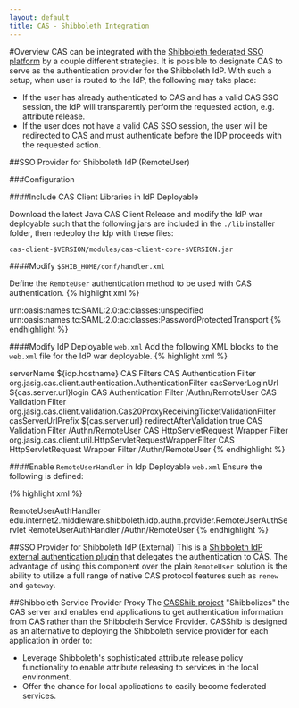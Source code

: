 ```yaml
---
layout: default
title: CAS - Shibboleth Integration
---
```

<a name="Overview">  </a>
#Overview
CAS can be integrated with the [Shibboleth federated SSO platform](http://shibboleth.net/) by a couple different strategies. It is possible to designate CAS to serve as the authentication provider for the Shibboleth IdP. With such a setup, when user is routed to the IdP, the following may take place:

- If the user has already authenticated to CAS and has a valid CAS SSO session, the IdP will transparently perform the requested action, e.g. attribute release.
- If the user does not have a valid CAS SSO session, the user will be redirected to CAS and must authenticate before the IDP proceeds with the requested action.

<a name="SSOProviderforShibbolethIdP(RemoteUser)">  </a>
##SSO Provider for Shibboleth IdP (RemoteUser)

<a name="Configuration">  </a>
###Configuration

<a name="IncludeCASClientLibrariesinIfPDeployable">  </a>
<a name="IncludeCASClientLibrariesinIdPDeployable">  </a>
####Include CAS Client Libraries in IdP Deployable

Download the latest Java CAS Client Release and modify the IdP war deployable such that the following jars are included in the `./lib` installer folder, then redeploy the Idp with these files:

    cas-client-$VERSION/modules/cas-client-core-$VERSION.jar

<a name="Modify$SHIB_HOME/conf/handler.xml">  </a>
####Modify `$SHIB_HOME/conf/handler.xml`

Define the `RemoteUser` authentication method to be used with CAS authentication.
{% highlight xml %}
<!-- Remote User handler for CAS support -->
<LoginHandler xsi:type="RemoteUser">
  <AuthenticationMethod>
    urn:oasis:names:tc:SAML:2.0:ac:classes:unspecified
  </AuthenticationMethod>
  <AuthenticationMethod>
    urn:oasis:names:tc:SAML:2.0:ac:classes:PasswordProtectedTransport
  </AuthenticationMethod>
</LoginHandler>
{% endhighlight %}

<a name="ModifyIdPDeployableweb.xml">  </a>
####Modify IdP Deployable `web.xml`
Add the following XML blocks to the `web.xml` file for the IdP war deployable. 
{% highlight xml %}
<!-- For CAS client support -->
<context-param>
  <param-name>serverName</param-name>
  <param-value>${idp.hostname}</param-value>
</context-param>
CAS Filters
<!-- CAS client filters -->
<filter>
  <filter-name>CAS Authentication Filter</filter-name>
  <filter-class>
      org.jasig.cas.client.authentication.AuthenticationFilter
  </filter-class>
  <init-param>
    <param-name>casServerLoginUrl</param-name>
    <param-value>${cas.server.url}login</param-value>
  </init-param>
</filter>
 
<filter-mapping>
  <filter-name>CAS Authentication Filter</filter-name>
  <url-pattern>/Authn/RemoteUser</url-pattern>
</filter-mapping>
  
<filter>
  <filter-name>CAS Validation Filter</filter-name>
  <filter-class>
    org.jasig.cas.client.validation.Cas20ProxyReceivingTicketValidationFilter
  </filter-class>
  <init-param>
    <param-name>casServerUrlPrefix</param-name>
    <param-value>${cas.server.url}</param-value>
  </init-param>
  <init-param>
    <param-name>redirectAfterValidation</param-name>
    <param-value>true</param-value>
  </init-param>
</filter>
  
<filter-mapping>
  <filter-name>CAS Validation Filter</filter-name>
  <url-pattern>/Authn/RemoteUser</url-pattern>
</filter-mapping>
  
<filter>
  <filter-name>CAS HttpServletRequest Wrapper Filter</filter-name>
  <filter-class>
    org.jasig.cas.client.util.HttpServletRequestWrapperFilter
  </filter-class>
</filter>
  
<filter-mapping>
  <filter-name>CAS HttpServletRequest Wrapper Filter</filter-name>
  <url-pattern>/Authn/RemoteUser</url-pattern>
</filter-mapping>
{% endhighlight %}

<a name="EnableRemoteUserHandlerinIdpDeployableweb.xml">  </a>
####Enable `RemoteUserHandler` in Idp Deployable `web.xml`
Ensure the following is defined:

{% highlight xml %}
<!-- Servlet protected by container user for RemoteUser authentication -->
<servlet>
  <servlet-name>RemoteUserAuthHandler</servlet-name>
  <servlet-class>edu.internet2.middleware.shibboleth.idp.authn.provider.RemoteUserAuthServlet</servlet-class>
</servlet>
  
<servlet-mapping>
  <servlet-name>RemoteUserAuthHandler</servlet-name>
  <url-pattern>/Authn/RemoteUser</url-pattern>
</servlet-mapping>
{% endhighlight %}

<a name="SSOProviderforShibbolethIdP(External)">  </a>
##SSO Provider for Shibboleth IdP (External)
This is a [Shibboleth IdP external authentication plugin](https://github.com/Unicon/shib-cas-authenticator) that delegates the authentication to CAS. The advantage of using this component over the plain `RemoteUser`  solution is the ability to utilize a full range of native CAS protocol features such as `renew` and `gateway`. 

<a name="ShibbolethServiceProviderProxy">  </a>
##Shibboleth Service Provider Proxy
The [CASShib project](https://code.google.com/p/casshib/) "Shibbolizes" the CAS server and enables end applications to get authentication information from CAS rather than the Shibboleth Service Provider. CASShib is designed as an alternative to deploying the Shibboleth service provider for each application in order to:

- Leverage Shibboleth's sophisticated attribute release policy functionality to enable attribute releasing to services in the local environment.
- Offer the chance for local applications to easily become federated services.
